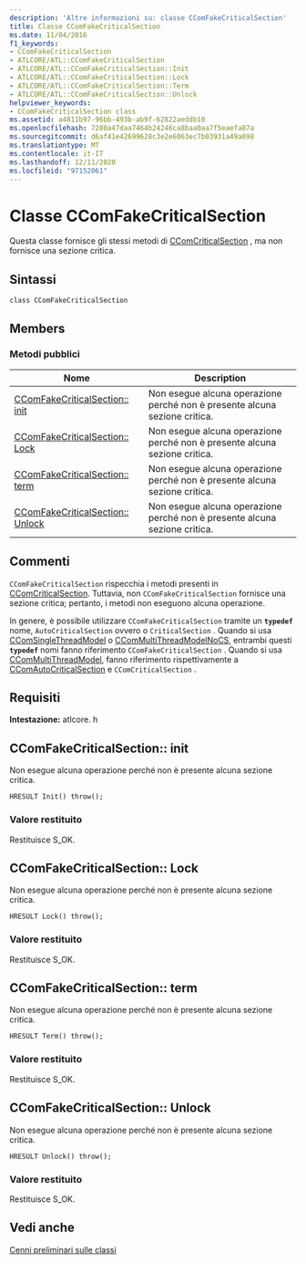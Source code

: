 ```yaml
---
description: 'Altre informazioni su: classe CComFakeCriticalSection'
title: Classe CComFakeCriticalSection
ms.date: 11/04/2016
f1_keywords:
- CComFakeCriticalSection
- ATLCORE/ATL::CComFakeCriticalSection
- ATLCORE/ATL::CComFakeCriticalSection::Init
- ATLCORE/ATL::CComFakeCriticalSection::Lock
- ATLCORE/ATL::CComFakeCriticalSection::Term
- ATLCORE/ATL::CComFakeCriticalSection::Unlock
helpviewer_keywords:
- CComFakeCriticalSection class
ms.assetid: a4811b97-96bb-493b-ab9f-62822aeddb10
ms.openlocfilehash: 7280a47daa7464b24246ca8baa0aa7f5eaefa87a
ms.sourcegitcommit: d6af41e42699628c3e2e6063ec7b03931a49a098
ms.translationtype: MT
ms.contentlocale: it-IT
ms.lasthandoff: 12/11/2020
ms.locfileid: "97152061"
---
```

# <a name="ccomfakecriticalsection-class"></a>Classe CComFakeCriticalSection

Questa classe fornisce gli stessi metodi di [CComCriticalSection](../../atl/reference/ccomcriticalsection-class.md) , ma non fornisce una sezione critica.

## <a name="syntax"></a>Sintassi

```
class CComFakeCriticalSection
```

## <a name="members"></a>Members

### <a name="public-methods"></a>Metodi pubblici

|Nome|Description|
|----------|-----------------|
|[CComFakeCriticalSection:: init](#init)|Non esegue alcuna operazione perché non è presente alcuna sezione critica.|
|[CComFakeCriticalSection:: Lock](#lock)|Non esegue alcuna operazione perché non è presente alcuna sezione critica.|
|[CComFakeCriticalSection:: term](#term)|Non esegue alcuna operazione perché non è presente alcuna sezione critica.|
|[CComFakeCriticalSection:: Unlock](#unlock)|Non esegue alcuna operazione perché non è presente alcuna sezione critica.|

## <a name="remarks"></a>Commenti

`CComFakeCriticalSection` rispecchia i metodi presenti in [CComCriticalSection](../../atl/reference/ccomcriticalsection-class.md). Tuttavia, non `CComFakeCriticalSection` fornisce una sezione critica; pertanto, i metodi non eseguono alcuna operazione.

In genere, è possibile utilizzare `CComFakeCriticalSection` tramite un **`typedef`** nome, `AutoCriticalSection` ovvero o `CriticalSection` . Quando si usa [CComSingleThreadModel](../../atl/reference/ccomsinglethreadmodel-class.md) o [CComMultiThreadModelNoCS](../../atl/reference/ccommultithreadmodelnocs-class.md), entrambi questi **`typedef`** nomi fanno riferimento `CComFakeCriticalSection` . Quando si usa [CComMultiThreadModel](../../atl/reference/ccommultithreadmodel-class.md), fanno riferimento rispettivamente a [CComAutoCriticalSection](../../atl/reference/ccomautocriticalsection-class.md) e `CComCriticalSection` .

## <a name="requirements"></a>Requisiti

**Intestazione:** atlcore. h

## <a name="ccomfakecriticalsectioninit"></a><a name="init"></a> CComFakeCriticalSection:: init

Non esegue alcuna operazione perché non è presente alcuna sezione critica.

```
HRESULT Init() throw();
```

### <a name="return-value"></a>Valore restituito

Restituisce S_OK.

## <a name="ccomfakecriticalsectionlock"></a><a name="lock"></a> CComFakeCriticalSection:: Lock

Non esegue alcuna operazione perché non è presente alcuna sezione critica.

```
HRESULT Lock() throw();
```

### <a name="return-value"></a>Valore restituito

Restituisce S_OK.

## <a name="ccomfakecriticalsectionterm"></a><a name="term"></a> CComFakeCriticalSection:: term

Non esegue alcuna operazione perché non è presente alcuna sezione critica.

```
HRESULT Term() throw();
```

### <a name="return-value"></a>Valore restituito

Restituisce S_OK.

## <a name="ccomfakecriticalsectionunlock"></a><a name="unlock"></a> CComFakeCriticalSection:: Unlock

Non esegue alcuna operazione perché non è presente alcuna sezione critica.

```
HRESULT Unlock() throw();
```

### <a name="return-value"></a>Valore restituito

Restituisce S_OK.

## <a name="see-also"></a>Vedi anche

[Cenni preliminari sulle classi](../../atl/atl-class-overview.md)
